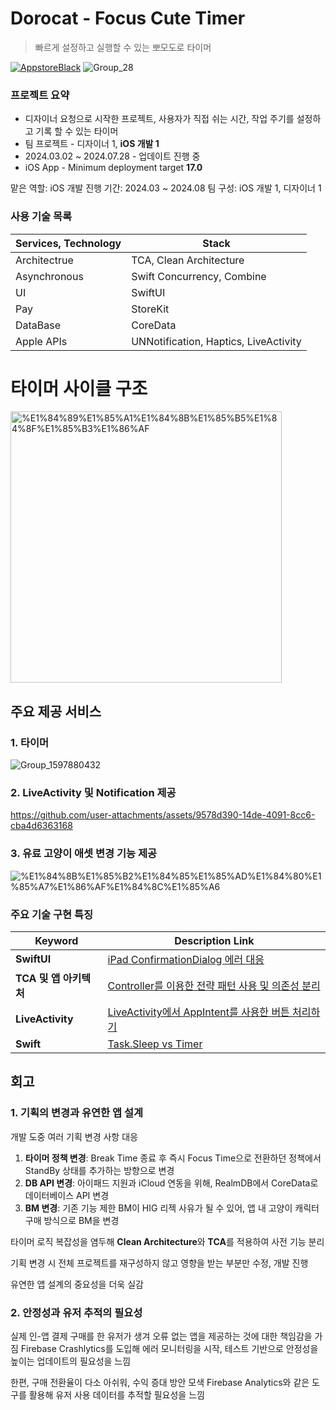 # Dorocat - Focus Cute Timer
> 빠르게 설정하고 실행할 수 있는 뽀모도로 타이머

[![AppstoreBlack](https://github.com/user-attachments/assets/0c3620d2-5f78-4b2d-9edc-076f6e4716ee)](https://apps.apple.com/kr/app/dorocat-cute-focus-timer/id6480333786)
![Group_28](https://github.com/user-attachments/assets/d2f81bf0-c227-4af6-88ec-d66cfa4bfd22)
### 프로젝트 요약


- 디자이너 요청으로 시작한 프로젝트, 사용자가 직접 쉬는 시간, 작업 주기를 설정하고 기록 할 수 있는 타이머
- 팀 프로젝트 - 디자이너 1, **iOS 개발 1**
- 2024.03.02 ~ 2024.07.28 - 업데이트 진행 중
- iOS App - Minimum deployment target **17.0**

맡은 역할: iOS 개발
진행 기간: 2024.03 ~ 2024.08
팀 구성: iOS 개발 1, 디자이너 1
### 사용 기술 목록

| **Services, Technology** | **Stack** |
| --- | --- |
| Architectrue | TCA, Clean Architecture |
| Asynchronous | Swift Concurrency, Combine |
| UI | SwiftUI |
| Pay | StoreKit |
| DataBase | CoreData |
| Apple APIs | UNNotification, Haptics, LiveActivity |

# 타이머 사이클 구조
<img width="434" alt="%E1%84%89%E1%85%A1%E1%84%8B%E1%85%B5%E1%84%8F%E1%85%B3%E1%86%AF" src="https://github.com/user-attachments/assets/021cdfa9-f16c-4978-bf1b-dde0cf0fec58">


## 주요 제공 서비스



### 1. 타이머
![Group_1597880432](https://github.com/user-attachments/assets/1288e722-311c-4a18-8552-bc673d8fd8a8)


### 2. LiveActivity 및 Notification 제공
https://github.com/user-attachments/assets/9578d390-14de-4091-8cc6-cba4d6363168

### 3. 유료 고양이 애셋 변경 기능 제공
![%E1%84%8B%E1%85%B2%E1%84%85%E1%85%AD%E1%84%80%E1%85%A7%E1%86%AF%E1%84%8C%E1%85%A6](https://github.com/user-attachments/assets/cce5b3aa-f6d9-4c97-b966-48e00d668d6a)

### 주요 기술 구현 특징

| **Keyword** | **Description Link** |
| --- | --- |
| **SwiftUI** | [iPad ConfirmationDialog 에러 대응](https://arpple.tistory.com/60) |
| **TCA 및 앱 아키텍처** | [Controller를 이용한 전략 패턴 사용 및 의존성 분리](https://arpple.tistory.com/52) |
| **LiveActivity** | [LiveActivity에서 AppIntent를 사용한 버튼 처리하기](https://arpple.tistory.com/67) |
| **Swift** | [Task.Sleep vs Timer](https://arpple.tistory.com/51) |

## 회고

### 1. 기획의 변경과 유연한 앱 설계

개발 도중 여러 기획 변경 사항 대응

1. **타이머 정책 변경**: Break Time 종료 후 즉시 Focus Time으로 전환하던 정책에서 StandBy 상태를 추가하는 방향으로 변경
2. **DB API 변경**: 아이패드 지원과 iCloud 연동을 위해, RealmDB에서 CoreData로 데이터베이스 API 변경
3. **BM 변경**: 기존 기능 제한 BM이 HIG 리젝 사유가 될 수 있어, 앱 내 고양이 캐릭터 구매 방식으로 BM을 변경

타이머 로직 복잡성을 염두해 **Clean Architecture**와 **TCA**를 적용하여 사전 기능 분리

기획 변경 시 전체 프로젝트를 재구성하지 않고 영향을 받는 부분만 수정, 개발 진행

유연한 앱 설계의 중요성을 더욱 실감

### 2. 안정성과 유저 추적의 필요성

실제 인-앱 결제 구매를 한 유저가 생겨 오류 없는 앱을 제공하는 것에 대한 책임감을 가짐
Firebase Crashlytics를 도입해 에러 모니터링을 시작, 테스트 기반으로 안정성을 높이는 업데이트의 필요성을 느낌

한편, 구매 전환율이 다소 아쉬워, 수익 증대 방안 모색
Firebase Analytics와 같은 도구를 활용해 유저 사용 데이터를 추적할 필요성을 느낌
